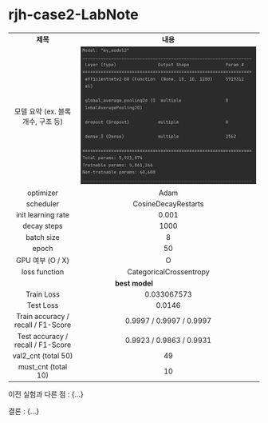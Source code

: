 <h1 id="title">rjh-case2-LabNote</h1>
<table style="border: 2px; text-align:center;">
<tr style="font-weight: bold;, font-size: 30px;">
<td> 제목 </td>
<td> 내용 </td>
</tr>
<tr>
<td> 모델 요약 (ex. 블록 개수, 구조 등) </td>
<td> <img id="model" src="image/rjh-case2-model.png"/> </td>
</tr>
<tr>
<td> optimizer </td>
<td> Adam </td>
</tr>
<tr>
<td> scheduler </td>
<td> CosineDecayRestarts </td>
</tr>
<tr>
<td> init learning rate </td>
<td id="init-lr">0.001</td>
</tr>
<tr>
<td> decay steps </td>
<td id="decay-steps">1000</td>
</tr>
<tr>
<td> batch size </td>
<td id="batch-size">8</td>
</tr>
<tr>
<td> epoch </td>
<td id="epoch">50</td>
</tr>
<tr>
<td> GPU 여부 (O / X) </td>
<td> O </td>
</tr>
<tr>
<td> loss function </td>
<td> CategoricalCrossentropy </td>
</tr>
<tr>
<td colspan="2" style="font-weight: bold;, font-size: 30px;"> best model </td>
</tr>
<tr>
<td> Train Loss </td>
<td id="train-loss">0.033067573</td>
</tr>
<tr>
<td> Test Loss </td>
<td id="test-loss">0.0146</td>
</tr>
<tr>
<td> Train accuracy / recall / F1-Score </td>
<td id="train-score">0.9997 / 0.9997 / 0.9997</td>
</tr>
<tr>
<td> Test accuracy / recall / F1-Score </td>
<td id="test-score">0.9923 / 0.9863 / 0.9931</td>
</tr>
<tr>
<td> val2_cnt (total 50) </td>
<td id="val2-cnt">49</td>
</tr>
<tr>
<td> must_cnt (total 10) </td>
<td id="must-cnt">10</td>
</tr>
</table>
<p>이전 실험과 다른 점 : {...}</p>
<p>결론 : {...}</p>